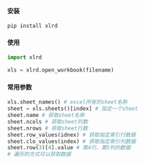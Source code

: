 #### 安装

```
pip install xlrd
```



#### 使用

```python
import xlrd

xls = xlrd.open_workbook(filename)
```



#### 常用参数

```python
xls.sheet_names() # excel所有的sheet名称
sheet = xls.sheets()[index] # 指定一个sheet
sheet.name # 获取sheet名称
sheet.ncols # 获取sheet列数
sheet.nrows # 获取sheet行数
sheet.row_values(idnex) # 获取指定索引行数据
sheet.clo_values(index) # 获取指定索引列数据
sheet.row(3)[4].value # 第4行，第5列的数据
# 遍历的方式可以获取数据
```

